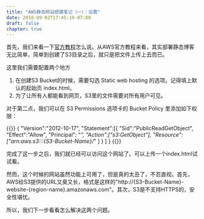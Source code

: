 ```yaml
---
title: "AWS静态网站搭建笔记（一）：设置"
date: 2018-09-02T17:45:19-07:00
draft: false
chapter: true
---
```


首先，我们来看一下[官方教程](https://docs.aws.amazon.com/AmazonS3/latest/dev/WebsiteHosting.html)怎么说。从AWS官方教程来看，其实部署静态博客无比简单，简单到创建了S3目录之后，就只是把文件上传上去而已。

这里我们需要配置两个地方

1. 在创建S3 Bucket的时候，需要勾选 Static web hosting 的选项。记得填上默认的起始页 index.html。
2. 为了让所有人都能看到网页，S3里的文件需要对所有用户可见。

对于第二点，我们可以在 S3 Permissions 选项卡的 Bucket Policy 里添加如下权限：

{{<highlight json >}}
{
  "Version":"2012-10-17",
  "Statement":[{
	"Sid":"PublicReadGetObject",
        "Effect":"Allow",
	  "Principal": "*",
      "Action":["s3:GetObject"],
      "Resource":["arn:aws:s3:::{S3-Bucket-Name}/*"
      ]
    }
  ]
}
{{</highlight>}}

完成了这一步之后，我们就已经可以访问这个网站了。可以上传一个index.html试试看。

然而，这个时候的网站虽然功能上可用了，但是真的太丑了，不忍直视。首先，AWS给S3提供的URL又臭又长，格式是这样的"http://{S3-Bucket-Name}-website-{region-name}.amazonaws.com"。其次，S3是不支持HTTPS的，安全性堪忧。

所以，我们下一步看看怎么解决这两个问题。
